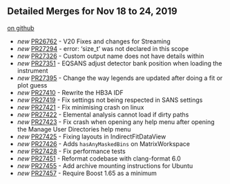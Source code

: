 

Detailed Merges for Nov 18 to 24, 2019
--------------------------------------
[on github](https://github.com/mantidproject/mantid/pulls?q=is%3Apr+merged%3A2019-11-19..2019-11-24)

* *new* [PR26762](https://github.com/mantidproject/mantid/pull/26762) - V20 Fixes and changes for Streaming
* *new* [PR27294](https://github.com/mantidproject/mantid/pull/27294) - error: ‘size_t’ was not declared in this scope
* *new* [PR27326](https://github.com/mantidproject/mantid/pull/27326) - Custom output name does not have details within
* *new* [PR27351](https://github.com/mantidproject/mantid/pull/27351) - EQSANS adjust detector bank position when loading the instrument
* *new* [PR27395](https://github.com/mantidproject/mantid/pull/27395) - Change the way legends are updated after doing a fit or plot guess
* *new* [PR27410](https://github.com/mantidproject/mantid/pull/27410) - Rewrite the HB3A IDF
* *new* [PR27419](https://github.com/mantidproject/mantid/pull/27419) - Fix settings not being respected in SANS settings
* *new* [PR27421](https://github.com/mantidproject/mantid/pull/27421) - Fix minimising crash on linux
* *new* [PR27422](https://github.com/mantidproject/mantid/pull/27422) - Elemental analysis cannot load if dirty paths
* *new* [PR27423](https://github.com/mantidproject/mantid/pull/27423) - Fix crash when opening any help menu after opening the Manage User Directories help menu
* *new* [PR27425](https://github.com/mantidproject/mantid/pull/27425) - Fixing layouts in IndirectFitDataView
* *new* [PR27426](https://github.com/mantidproject/mantid/pull/27426) - Adds `hasAnyMaskedBins` on MatrixWorkspace
* *new* [PR27428](https://github.com/mantidproject/mantid/pull/27428) - Fix performance tests
* *new* [PR27451](https://github.com/mantidproject/mantid/pull/27451) - Reformat codebase with clang-format 6.0
* *new* [PR27455](https://github.com/mantidproject/mantid/pull/27455) - Add archive mounting instructions for Ubuntu
* *new* [PR27457](https://github.com/mantidproject/mantid/pull/27457) - Require Boost 1.65 as a minimum
